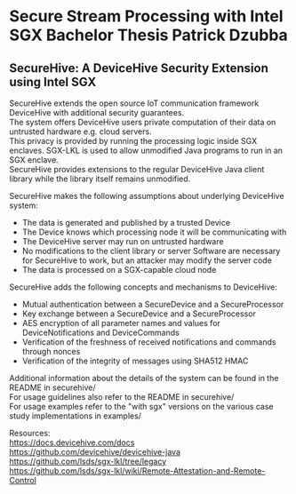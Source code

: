 # Secure Stream Processing with Intel SGX Bachelor Thesis Patrick Dzubba

## SecureHive: A DeviceHive Security Extension using Intel SGX  

SecureHive extends the open source IoT communication framework DeviceHive with additional security guarantees.   
The system offers DeviceHive users private computation of their data on untrusted hardware e.g. cloud servers.   
This privacy is provided by running the processing logic inside SGX enclaves. SGX-LKL is used to allow unmodified Java programs to run in an SGX enclave.   
SecureHive provides extensions to the regular DeviceHive Java client library while the library itself remains unmodified.    


SecureHive makes the following assumptions about underlying DeviceHive system:   
  * The data is generated and published by a trusted Device    
  * The Device knows which processing node it will be communicating with  
  * The DeviceHive server may run on untrusted hardware
  * No modifications to the client library or server Software are necessary for SecureHive to work, but an attacker may modify the server code    
  * The data is processed on a SGX-capable cloud node 

SecureHive adds the following concepts and mechanisms to DeviceHive:  
  * Mutual authentication between a SecureDevice and a SecureProcessor  
  * Key exchange between a SecureDevice and a SecureProcessor  
  * AES encryption of all parameter names and values for DeviceNotifications and DeviceCommands  
  * Verification of the freshness of received notifications and commands through nonces  
  * Verification of the integrity of messages using SHA512 HMAC  

Additional information about the details of the system can be found in the README in securehive/   
For usage guidelines also refer to the README in securehive/  
For usage examples refer to the "with sgx" versions on the various case study implementations in examples/ 
 

Resources:   
https://docs.devicehive.com/docs     
https://github.com/devicehive/devicehive-java   
https://github.com/lsds/sgx-lkl/tree/legacy     
https://github.com/lsds/sgx-lkl/wiki/Remote-Attestation-and-Remote-Control    

